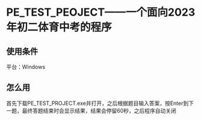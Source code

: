 # PE_TEST_PEOJECT——一个面向2023年初二体育中考的程序

## 使用条件
平台：Windows

## 怎么用

首先下载PE_TEST_PROJECT.exe并打开，之后根据题目输入答案，按Enter到下一题，最终答题结束时会显示结果，结果会停留60秒，之后程序自动关闭

